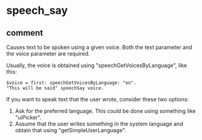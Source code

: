 # speech_say
## comment

Causes text to be spoken using a given voice.
Both the text parameter and the voice parameter are required.

Usually, the voice is obtained using "speechGetVoicesByLanguage", like this:

```kalzit
$voice = first: speechGetVoicesByLanguage: "en".
"This will be said" speechSay voice.
```

If you want to speak text that the user wrote, consider these two options:
1. Ask for the preferred language. This could be done using something like "uiPicker".
2. Assume that the user writes something in the system language and obtain that using "getSimpleUserLanguage".